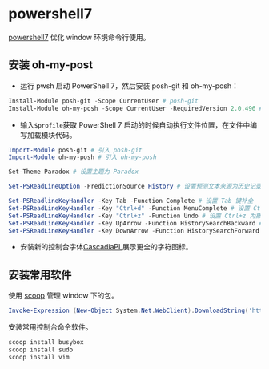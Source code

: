 # powershell7

[powershell7](https://github.com/PowerShell/PowerShell/releases) 优化 window 环境命令行使用。

## 安装 oh-my-post

- 运行 pwsh 启动 PowerShell 7，然后安装 posh-git 和 oh-my-posh：

```powershell
Install-Module posh-git -Scope CurrentUser # posh-git
Install-Module oh-my-posh -Scope CurrentUser -RequiredVersion 2.0.496 # oh-my-posh
```

- 输入`$profile`获取 PowerShell 7 启动的时候自动执行文件位置，在文件中编写加载模块代码。

```powershell
Import-Module posh-git # 引入 posh-git
Import-Module oh-my-posh # 引入 oh-my-posh

Set-Theme Paradox # 设置主题为 Paradox

Set-PSReadLineOption -PredictionSource History # 设置预测文本来源为历史记录

Set-PSReadlineKeyHandler -Key Tab -Function Complete # 设置 Tab 键补全
Set-PSReadLineKeyHandler -Key "Ctrl+d" -Function MenuComplete # 设置 Ctrl+d 为菜单补全和 Intellisense
Set-PSReadLineKeyHandler -Key "Ctrl+z" -Function Undo # 设置 Ctrl+z 为撤销
Set-PSReadLineKeyHandler -Key UpArrow -Function HistorySearchBackward # 设置向上键为后向搜索历史记录
Set-PSReadLineKeyHandler -Key DownArrow -Function HistorySearchForward # 设置向下键为前向搜索历史纪录
```

- 安装新的控制台字体[CascadiaPL](https://github.com/microsoft/cascadia-code/releases)展示更全的字符图标。

## 安装常用软件

使用 [scoop](https://github.com/lukesampson/scoop) 管理 window 下的包。

```powershell
Invoke-Expression (New-Object System.Net.WebClient).DownloadString('https://get.scoop.sh')
```

安装常用控制台命令软件。

```powershell
scoop install busybox
scoop install sudo
scoop install vim
```
